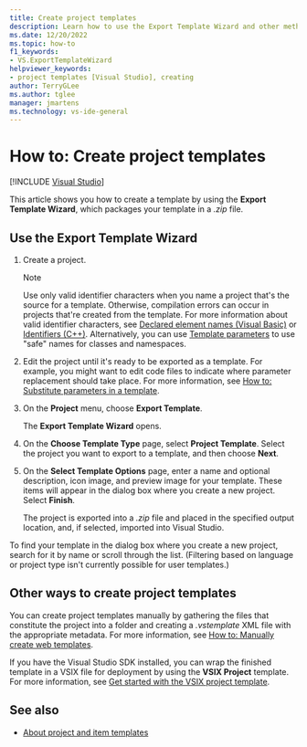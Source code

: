 ```yaml
---
title: Create project templates
description: Learn how to use the Export Template Wizard and other methods to create project templates in Visual Studio.
ms.date: 12/20/2022
ms.topic: how-to
f1_keywords:
- VS.ExportTemplateWizard
helpviewer_keywords:
- project templates [Visual Studio], creating
author: TerryGLee
ms.author: tglee
manager: jmartens
ms.technology: vs-ide-general
---
```

# How to: Create project templates

 [!INCLUDE [Visual Studio](~/includes/applies-to-version/vs-windows-only.md)]

This article shows you how to create a template by using the **Export Template Wizard**, which packages your template in a *.zip* file.

## Use the Export Template Wizard

1. Create a project.

    > [!NOTE]
    > Use only valid identifier characters when you name a project that's the source for a template. Otherwise, compilation errors can occur in projects that're created from the template. For more information about valid identifier characters, see [Declared element names (Visual Basic)](/dotnet/visual-basic/programming-guide/language-features/declared-elements/declared-element-names) or [Identifiers (C++)](/cpp/cpp/identifiers-cpp). Alternatively, you can use [Template parameters](template-parameters.md) to use "safe" names for classes and namespaces.

2. Edit the project until it's ready to be exported as a template. For example, you might want to edit code files to indicate where parameter replacement should take place. For more information, see [How to: Substitute parameters in a template](how-to-substitute-parameters-in-a-template.md).

3. On the **Project** menu, choose **Export Template**.

   The **Export Template Wizard** opens.

4. On the **Choose Template Type** page, select **Project Template**. Select the project you want to export to a template, and then choose **Next**.

5. On the **Select Template Options** page, enter a name and optional description, icon image, and preview image for your template. These items will appear in the dialog box where you create a new project. Select **Finish**.

   The project is exported into a *.zip* file and placed in the specified output location, and, if selected, imported into Visual Studio.

To find your template in the dialog box where you create a new project, search for it by name or scroll through the list. (Filtering based on language or project type isn't currently possible for user templates.)

## Other ways to create project templates

You can create project templates manually by gathering the files that constitute the project into a folder and creating a *.vstemplate* XML file with the appropriate metadata. For more information, see [How to: Manually create web templates](how-to-manually-create-web-templates.md).

If you have the Visual Studio SDK installed, you can wrap the finished template in a VSIX file for deployment by using the **VSIX Project** template. For more information, see [Get started with the VSIX project template](../extensibility/getting-started-with-the-vsix-project-template.md).

## See also

- [About project and item templates](creating-project-and-item-templates.md)